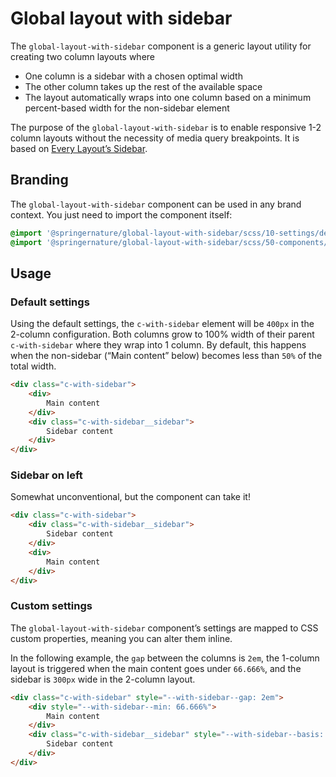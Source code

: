 # Global layout with sidebar

The `global-layout-with-sidebar` component is a generic layout utility for creating two column layouts where

* One column is a sidebar with a chosen optimal width
* The other column takes up the rest of the available space
* The layout automatically wraps into one column based on a minimum percent-based width for the non-sidebar element

The purpose of the `global-layout-with-sidebar` is to enable responsive 1-2 column layouts without the necessity of media query breakpoints. It is based on [Every Layout’s Sidebar](https://every-layout.dev/layouts/sidebar/).

## Branding

The `global-layout-with-sidebar` component can be used in any brand context. You just need to import the component itself:

```scss
@import '@springernature/global-layout-with-sidebar/scss/10-settings/default';
@import '@springernature/global-layout-with-sidebar/scss/50-components/layout-with-sidebar';
```

## Usage

### Default settings

Using the default settings, the `c-with-sidebar` element will be `400px` in the 2-column configuration. Both columns grow to 100% width of their parent `c-with-sidebar` where they wrap into 1 column. By default, this happens when the non-sidebar (“Main content” below) becomes less than `50%` of the total width.

```html
<div class="c-with-sidebar">
    <div>
        Main content
    </div>
    <div class="c-with-sidebar__sidebar">
        Sidebar content
    </div>
</div>
```

### Sidebar on left

Somewhat unconventional, but the component can take it!

```html
<div class="c-with-sidebar">
    <div class="c-with-sidebar__sidebar">
        Sidebar content
    </div>
    <div>
        Main content
    </div>
</div>
```

### Custom settings

The `global-layout-with-sidebar` component’s settings are mapped to CSS custom properties, meaning you can alter them inline.

In the following example, the `gap` between the columns is `2em`, the 1-column layout is triggered when the main content goes under `66.666%`, and the sidebar is `300px` wide in the 2-column layout.

```html
<div class="c-with-sidebar" style="--with-sidebar--gap: 2em">
    <div style="--with-sidebar--min: 66.666%">
        Main content
    </div>
    <div class="c-with-sidebar__sidebar" style="--with-sidebar--basis: 300px">
        Sidebar content
    </div>
</div>
```
